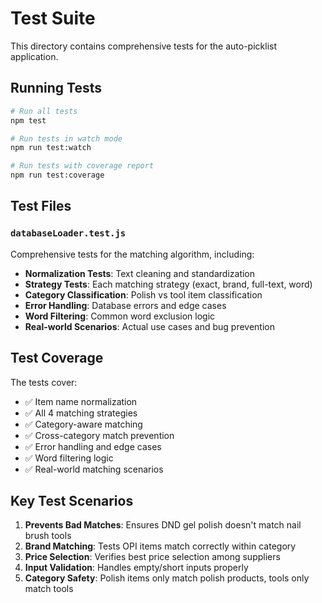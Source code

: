 # Test Suite

This directory contains comprehensive tests for the auto-picklist application.

## Running Tests

```bash
# Run all tests
npm test

# Run tests in watch mode
npm run test:watch

# Run tests with coverage report
npm run test:coverage
```

## Test Files

### `databaseLoader.test.js`
Comprehensive tests for the matching algorithm, including:

- **Normalization Tests**: Text cleaning and standardization
- **Strategy Tests**: Each matching strategy (exact, brand, full-text, word)
- **Category Classification**: Polish vs tool item classification
- **Error Handling**: Database errors and edge cases
- **Word Filtering**: Common word exclusion logic
- **Real-world Scenarios**: Actual use cases and bug prevention

## Test Coverage

The tests cover:
- ✅ Item name normalization
- ✅ All 4 matching strategies
- ✅ Category-aware matching
- ✅ Cross-category match prevention
- ✅ Error handling and edge cases
- ✅ Word filtering logic
- ✅ Real-world matching scenarios

## Key Test Scenarios

1. **Prevents Bad Matches**: Ensures DND gel polish doesn't match nail brush tools
2. **Brand Matching**: Tests OPI items match correctly within category
3. **Price Selection**: Verifies best price selection among suppliers
4. **Input Validation**: Handles empty/short inputs properly
5. **Category Safety**: Polish items only match polish products, tools only match tools